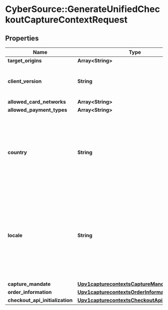 # CyberSource::GenerateUnifiedCheckoutCaptureContextRequest

## Properties
Name | Type | Description | Notes
------------ | ------------- | ------------- | -------------
**target_origins** | **Array&lt;String&gt;** |  | [optional] 
**client_version** | **String** | verson number of Unified Checkout being used | [optional] 
**allowed_card_networks** | **Array&lt;String&gt;** |  | [optional] 
**allowed_payment_types** | **Array&lt;String&gt;** |  | [optional] 
**country** | **String** | Country the purchase is originating from (e.g. country of the merchant). Use the two- character ISO Standard | [optional] 
**locale** | **String** | Localization of the User experience conforming to the ISO 639-1 language standards and two-character ISO Standard Country Code | [optional] 
**capture_mandate** | [**Upv1capturecontextsCaptureMandate**](Upv1capturecontextsCaptureMandate.md) |  | [optional] 
**order_information** | [**Upv1capturecontextsOrderInformation**](Upv1capturecontextsOrderInformation.md) |  | [optional] 
**checkout_api_initialization** | [**Upv1capturecontextsCheckoutApiInitialization**](Upv1capturecontextsCheckoutApiInitialization.md) |  | [optional] 


